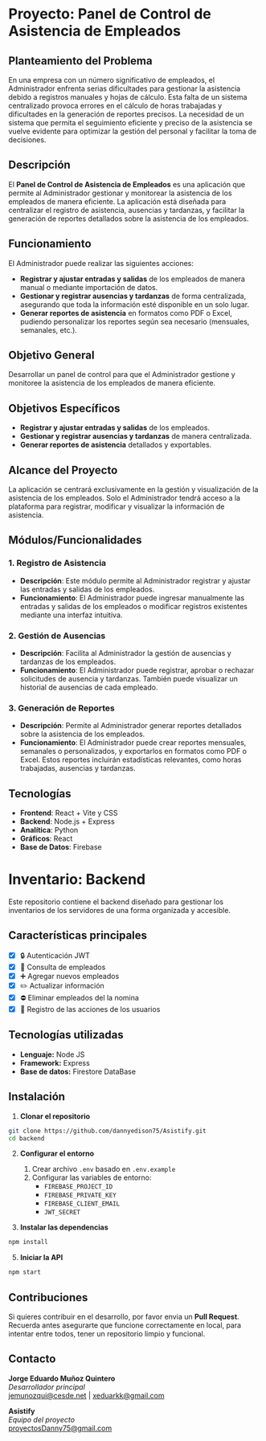 # Proyecto: Panel de Control de Asistencia de Empleados

## Planteamiento del Problema

En una empresa con un número significativo de empleados, el Administrador enfrenta serias dificultades para gestionar la asistencia debido a registros manuales y hojas de cálculo. Esta falta de un sistema centralizado provoca errores en el cálculo de horas trabajadas y dificultades en la generación de reportes precisos. La necesidad de un sistema que permita el seguimiento eficiente y preciso de la asistencia se vuelve evidente para optimizar la gestión del personal y facilitar la toma de decisiones.

## Descripción

El **Panel de Control de Asistencia de Empleados** es una aplicación que permite al Administrador gestionar y monitorear la asistencia de los empleados de manera eficiente. La aplicación está diseñada para centralizar el registro de asistencia, ausencias y tardanzas, y facilitar la generación de reportes detallados sobre la asistencia de los empleados.

## Funcionamiento

El Administrador puede realizar las siguientes acciones:

- **Registrar y ajustar entradas y salidas** de los empleados de manera manual o mediante importación de datos.
- **Gestionar y registrar ausencias y tardanzas** de forma centralizada, asegurando que toda la información esté disponible en un solo lugar.
- **Generar reportes de asistencia** en formatos como PDF o Excel, pudiendo personalizar los reportes según sea necesario (mensuales, semanales, etc.).

## Objetivo General

Desarrollar un panel de control para que el Administrador gestione y monitoree la asistencia de los empleados de manera eficiente.

## Objetivos Específicos

- **Registrar y ajustar entradas y salidas** de los empleados.
- **Gestionar y registrar ausencias y tardanzas** de manera centralizada.
- **Generar reportes de asistencia** detallados y exportables.

## Alcance del Proyecto

La aplicación se centrará exclusivamente en la gestión y visualización de la asistencia de los empleados. Solo el Administrador tendrá acceso a la plataforma para registrar, modificar y visualizar la información de asistencia.

## Módulos/Funcionalidades

### 1. Registro de Asistencia

- **Descripción**: Este módulo permite al Administrador registrar y ajustar las entradas y salidas de los empleados.
- **Funcionamiento**: El Administrador puede ingresar manualmente las entradas y salidas de los empleados o modificar registros existentes mediante una interfaz intuitiva.

### 2. Gestión de Ausencias

- **Descripción**: Facilita al Administrador la gestión de ausencias y tardanzas de los empleados.
- **Funcionamiento**: El Administrador puede registrar, aprobar o rechazar solicitudes de ausencia y tardanzas. También puede visualizar un historial de ausencias de cada empleado.

### 3. Generación de Reportes

- **Descripción**: Permite al Administrador generar reportes detallados sobre la asistencia de los empleados.
- **Funcionamiento**: El Administrador puede crear reportes mensuales, semanales o personalizados, y exportarlos en formatos como PDF o Excel. Estos reportes incluirán estadísticas relevantes, como horas trabajadas, ausencias y tardanzas.

## Tecnologías

- **Frontend**: React + Vite y CSS
- **Backend**: Node.js + Express
- **Analítica**: Python
- **Gráficos**: React
- **Base de Datos**: Firebase

# Inventario: Backend

Este repositorio contiene el backend diseñado para gestionar los inventarios de los servidores de una forma organizada y accesible.

## Características principales
- [x] 🔒 Autenticación JWT
- [x] 🔎 Consulta de empleados
- [x] ➕ Agregar nuevos empleados
- [x]  ✏️ Actualizar información
- [x]  ⛔ Eliminar empleados del la nomina
- [x] 👮 Registro de las acciones de los usuarios

## Tecnologías utilizadas

- **Lenguaje:** Node JS
- **Framework:** Express 
- **Base de datos:** Firestore DataBase

## Instalación

 1. **Clonar el repositorio**
```bash
git clone https://github.com/dannyedison75/Asistify.git
cd backend
```

2. **Configurar el entorno**
   1. Crear archivo ``.env`` basado en ``.env.example``
   2. Configurar las variables de entorno:
      - ``FIREBASE_PROJECT_ID``
      - ``FIREBASE_PRIVATE_KEY``
      - ``FIREBASE_CLIENT_EMAIL``
      - ``JWT_SECRET``


3. **Instalar las dependencias**
```bash
npm install 
```
5. **Iniciar la API**
```bash
npm start
```
## Contribuciones
Si quieres contribuir en el desarrollo, por favor envia un **Pull Request**. Recuerda antes asegurarte que funcione correctamente en local, para intentar entre todos, tener un repositorio limpio y funcional.

## Contacto

**Jorge Eduardo Muñoz Quintero**\
*Desarrollador principal*\
jemunozqui@cesde.net | xeduarkk@gmail.com

**Asistify**\
*Equipo del proyecto*\
proyectosDanny75@gmail.com
